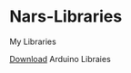 # Nars-Libraries

  My Libraries
  
  [Download](https://github.com/Narwhalsss360/Nars-Libraries/raw/master/Library%20Releases/Nars-Arduino-Libraries/Nars-Arduino-Libraries.zip) Arduino Libraies 
